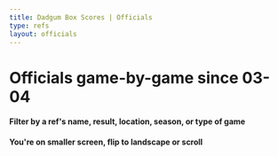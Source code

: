 ```yaml
---
title: Dadgum Box Scores | Officials
type: refs
layout: officials
---
```


# Officials game-by-game since 03-04 

#### Filter by a ref's name, result, location, season, or type of game

<h4 class="d-sm-none">You're on smaller screen, flip to landscape or scroll</h4>




